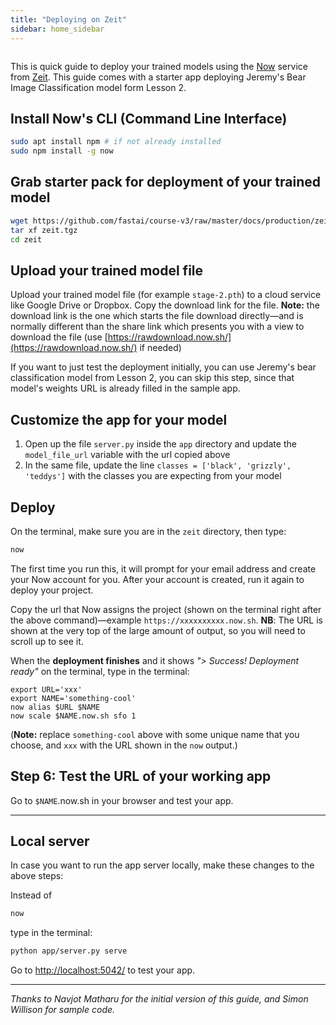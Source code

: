 ```yaml
---
title: "Deploying on Zeit"
sidebar: home_sidebar
---
```


<img alt="" src="/images/zeit/zeit_now.png" class="screenshot">

This is quick guide to deploy your trained models using the [Now](https://zeit.co/now) service from [Zeit](https://zeit.co/).  This guide comes with a starter app deploying Jeremy's Bear Image Classification model form Lesson 2.

## Install Now's CLI (Command Line Interface)

```bash
sudo apt install npm # if not already installed
sudo npm install -g now
```

## Grab starter pack for deployment of your trained model

```bash
wget https://github.com/fastai/course-v3/raw/master/docs/production/zeit.tgz
tar xf zeit.tgz
cd zeit
```

## Upload your trained model file

Upload your trained model file (for example `stage-2.pth`) to a cloud service like Google Drive or Dropbox. Copy the download link for the file. **Note:** the download link is the one which starts the file download directly&mdash;and is normally different than the share link which presents you with a view to download the file (use [https://rawdownload.now.sh/](https://rawdownload.now.sh/) if needed)

If you want to just test the deployment initially, you can use Jeremy's bear classification model from Lesson 2, you can skip this step, since that model's weights URL is already filled in the sample app.

## Customize the app for your model

1. Open up the file `server.py` inside the `app` directory and update the `model_file_url` variable with the url copied above
1. In the same file, update the line `classes = ['black', 'grizzly', 'teddys']` with the classes you are expecting from your model

## Deploy

On the terminal, make sure you are in the `zeit` directory, then type:

```bash
now
```

The first time you run this, it will prompt for your email address and create your Now account for you. After your account is created, run it again to deploy your project.

Copy the url that Now assigns the project (shown on the terminal right after the above command)&mdash;example `https://xxxxxxxxxx.now.sh`. **NB**: The URL is shown at the very top of the large amount of output, so you will need to scroll up to see it.

When the **deployment finishes** and it shows *"> Success! Deployment ready"* on the terminal, type in the terminal:

```
export URL='xxx'
export NAME='something-cool'
now alias $URL $NAME
now scale $NAME.now.sh sfo 1
```

(**Note:** replace `something-cool` above with some unique name that you choose, and `xxx` with the URL shown in the `now` output.)

## Step 6: Test the URL of your working app

Go to `$NAME`.now.sh in your browser and test your app.

---

## Local server
In case you want to run the app server locally, make these changes to the above steps:

Instead of

```bash
now
```

type in the terminal:

```bash
python app/server.py serve
```

Go to [http://localhost:5042/](http://localhost:5042/) to test your app.

---

*Thanks to Navjot Matharu for the initial version of this guide, and Simon Willison for sample code.*
